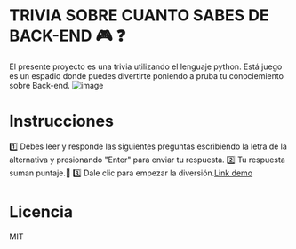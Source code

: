 # TRIVIA SOBRE CUANTO SABES DE BACK-END 🎮 ❓
El presente proyecto es una trivia utilizando el lenguaje python. Está juego es un espadio donde puedes divertirte poniendo a pruba tu conociemiento sobre Back-end.
![image](https://user-images.githubusercontent.com/98430091/190840071-95527d68-4801-4db5-a5fe-61f3898d3628.png)

# Instrucciones
1️⃣ Debes leer y responde las siguientes preguntas escribiendo la letra de la alternativa y presionando "Enter" para enviar tu respuesta.
2️⃣ Tu respuesta suman puntaje.🥳
3️⃣ Dale clic para empezar la diversión.[Link demo](https://replit.com/@Paula-AndreaA73/Trivia)

# Licencia
MIT
